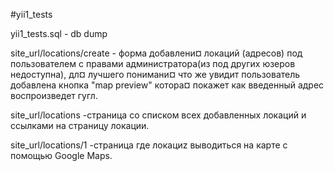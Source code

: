 #yii1_tests

yii1_tests.sql - db dump

site_url/locations/create - форма добавлени¤ локаций (адресов) под пользователем с правами администратора(из под других юзеров недоступна), дл¤ лучшего понимани¤ что же увидит пользователь добавлена кнопка "map preview" котора¤ покажет как введенный адрес воспроизведет гугл.

site_url/locations -страница со списком всех добавленных локаций и ссылками на страницу локации.

site_url/locations/1 -страница где локациz выводиться на карте с помощью Google Maps.